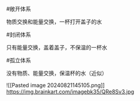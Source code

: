 

#敞开体系

物质交换和能量交换，一杯打开盖子的水


#封闭体系

只有能量交换，盖着盖子，不保温的一杯水

#孤立体系

没有物质、能量交换，保温杯的水（近似）

![[Pasted image 20240821145105.png]]
https://img.brainkart.com/imagebk35/QRe8Sv3.jpg
